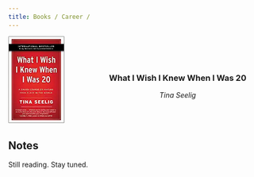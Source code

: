 ```yaml
---
title: Books / Career /
---
```

<div class="container" style="display: flex; align-items: center;">
  <div> 
    <img src="/_assets/images/books/tina-seelig-i-wish.webp" 
         alt="What I Wish I Knew When I Was 20 book cover"
         height="60%"
         width="60%"/>
  </div>
  <div style="margin-left: 1em; text-align: center">
    <span>
        <h3>What I Wish I Knew When I Was 20</h3>
        <span><i>Tina Seelig</i></span>
    </span>
  </div>
</div>

## Notes
Still reading. Stay tuned.